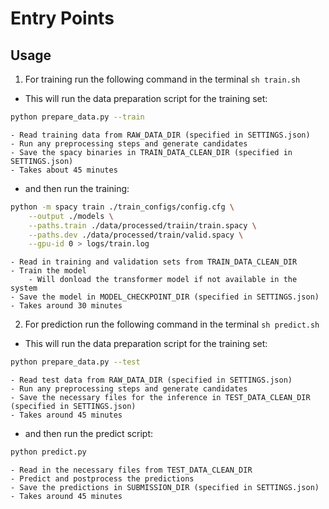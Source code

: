 # Entry Points

## Usage
1. For training run the following command in the terminal `sh train.sh`
- This will run the data preparation script for the training set:
```bash
python prepare_data.py --train
```
    - Read training data from RAW_DATA_DIR (specified in SETTINGS.json)
    - Run any preprocessing steps and generate candidates
    - Save the spacy binaries in TRAIN_DATA_CLEAN_DIR (specified in SETTINGS.json)
    - Takes about 45 minutes
- and then run the training:
```bash
python -m spacy train ./train_configs/config.cfg \
    --output ./models \
    --paths.train ./data/processed/traiin/train.spacy \
    --paths.dev ./data/processed/train/valid.spacy \
    --gpu-id 0 > logs/train.log
```
    - Read in training and validation sets from TRAIN_DATA_CLEAN_DIR
    - Train the model
        - Will donload the transformer model if not available in the system
    - Save the model in MODEL_CHECKPOINT_DIR (specified in SETTINGS.json)
    - Takes around 30 minutes

2. For prediction run the following command in the terminal `sh predict.sh`
- This will run the data preparation script for the training set:
```bash
python prepare_data.py --test
```
    - Read test data from RAW_DATA_DIR (specified in SETTINGS.json)
    - Run any preprocessing steps and generate candidates
    - Save the necessary files for the inference in TEST_DATA_CLEAN_DIR (specified in SETTINGS.json)
    - Takes around 45 minutes
- and then run the predict script:
```bash
python predict.py
```
    - Read in the necessary files from TEST_DATA_CLEAN_DIR
    - Predict and postprocess the predictions
    - Save the predictions in SUBMISSION_DIR (specified in SETTINGS.json)
    - Takes around 45 minutes
